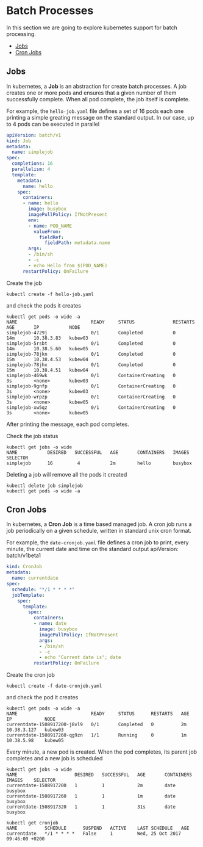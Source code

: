 # Batch Processes
In this section we are going to explore kubernetes support for batch processing.

   * [Jobs](#jobs)
   * [Cron Jobs](#cron-jobs)
  
## Jobs
In kubernetes, a **Job** is an abstraction for create batch processes. A job creates one or more pods and ensures that a given number of them successfully complete. When all pod complete, the job itself is complete. 

For example, the ``hello-job.yaml`` file defines a set of 16 pods each one printing a simple greating message on the standard output. In our case, up to 4 pods can be executed in parallel 
```yaml
apiVersion: batch/v1
kind: Job
metadata:
  name: simplejob
spec:
  completions: 16
  parallelism: 4
  template:
    metadata:
      name: hello
    spec:
      containers:
      - name: hello
        image: busybox
        imagePullPolicy: IfNotPresent
        env:
        - name: POD_NAME
          valueFrom:
            fieldRef:
              fieldPath: metadata.name
        args:
        - /bin/sh
        - -c
        - echo Hello from $(POD_NAME)
      restartPolicy: OnFailure
```

Create the job

    kubectl create -f hello-job.yaml

and check the pods it creates

    kubectl get pods -o wide -a
    NAME                           READY     STATUS              RESTARTS   AGE       IP           NODE
    simplejob-4729j                0/1       Completed           0          14m       10.38.3.83   kubew03
    simplejob-5rsbt                0/1       Completed           0          14m       10.38.5.60   kubew05
    simplejob-78jkn                0/1       Completed           0          15m       10.38.4.53   kubew04
    simplejob-78jhx                0/1       Completed           0          15m       10.38.4.51   kubew04
    simplejob-469wk                0/1       ContainerCreating   0          3s        <none>       kubew03
    simplejob-9gnfp                0/1       ContainerCreating   0          3s        <none>       kubew03
    simplejob-wrpzp                0/1       ContainerCreating   0          3s        <none>       kubew05
    simplejob-xw5qz                0/1       ContainerCreating   0          3s        <none>       kubew05

After printing the message, each pod completes.

Check the job status

    kubectl get jobs -o wide
    NAME           DESIRED   SUCCESSFUL   AGE       CONTAINERS   IMAGES    SELECTOR
    simplejob      16         4           2m        hello        busybox 

Deleting a job will remove all the pods it created

    kubectl delete job simplejob
    kubectl get pods -o wide -a

## Cron Jobs
In kubernetes, a **Cron Job** is a time based managed job. A cron job runs a job periodically on a given schedule, written in standard unix cron format.

For example, the ``date-cronjob.yaml`` file defines a cron job to print, every minute, the current date and time on the standard output
apiVersion: batch/v1beta1
```yaml
kind: CronJob
metadata:
  name: currentdate
spec:
  schedule: "*/1 * * * *"
  jobTemplate:
    spec:
      template:
        spec:
          containers:
          - name: date
            image: busybox
            imagePullPolicy: IfNotPresent
            args:
            - /bin/sh
            - -c
            - echo "Current date is"; date
          restartPolicy: OnFailure
```

Create the cron job

    kubectl create -f date-cronjob.yaml

and check the pod it creates

    kubectl get pods -o wide -a
    NAME                           READY     STATUS      RESTARTS   AGE       IP            NODE
    currentdate-1508917200-j8vl9   0/1       Completed   0          2m        10.38.3.127   kubew03
    currentdate-1508917260-qg9zn   1/1       Running     0          1m        10.38.5.98    kubew05

Every minute, a new pod is created. When the pod completes, its parent job completes and a new job is scheduled

    kubectl get jobs -o wide
    NAME                     DESIRED   SUCCESSFUL   AGE       CONTAINERS   IMAGES    SELECTOR
    currentdate-1508917200   1         1            2m        date         busybox   
    currentdate-1508917260   1         1            1m        date         busybox  
    currentdate-1508917320   1         1            31s       date         busybox   

    kubectl get cronjob
    NAME          SCHEDULE      SUSPEND   ACTIVE    LAST SCHEDULE   AGE
    currentdate   */1 * * * *   False     1         Wed, 25 Oct 2017 09:46:00 +0200
